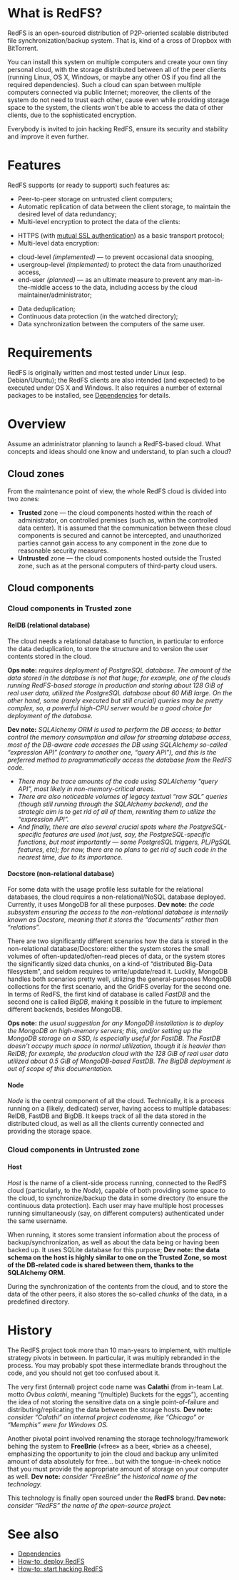 What is RedFS?
==============
RedFS is an open-sourced distribution of P2P-oriented scalable distributed file synchronization/backup system. 
That is, kind of a cross of Dropbox with BitTorrent.

You can install this system on multiple computers and create your own tiny personal cloud, with the storage 
distributed between all of the peer clients (running Linux, OS X, Windows, or maybe any other OS if you find 
all the required dependencies). Such a cloud can span between multiple computers connected via public 
Internet; moreover, the clients of the system do not need to trust each other, cause even while providing 
storage space to the system, the clients won't be able to access the data of other clients, due to the 
sophisticated encryption.

Everybody is invited to join hacking RedFS, ensure its security and stability and improve it even further.


Features
========
RedFS supports (or ready to support) such features as:

* Peer-to-peer storage on untrusted client computers;
* Automatic replication of data between the client storage, to maintain the desired level of data redundancy;
* Multi-level encryption to protect the data of the clients:
 + HTTPS (with [mutual SSL authentication](http://en.wikipedia.org/wiki/Mutual_authentication)) 
   as a basic transport protocol;
 + Multi-level data encryption: 
  - cloud-level *(implemented)* — to prevent occasional data snooping, 
  - usergroup-level *(implemented)* to protect the data from unauthorized access, 
  - end-user *(planned)* — as an ultimate measure to prevent any man-in-the-middle access to the data, 
    including access by the cloud maintainer/administrator;
* Data deduplication;
* Continuous data protection (in the watched directory);
* Data synchronization between the computers of the same user.


Requirements
============
RedFS is originally written and most tested under Linux (esp. Debian/Ubuntu); the RedFS clients 
are also intended (and expected) to be executed under OS X and Windows.
It also requires a number of external packages to be installed, see [Dependencies](DEPENDENCIES.md) for details.


Overview
========
Assume an administrator planning to launch a RedFS-based cloud. What concepts and ideas should one know 
and understand, to plan such a cloud?


Cloud zones
-----------
From the maintenance point of view, the whole RedFS cloud is divided into two zones:

 * **Trusted** zone — the cloud components hosted within the reach of administrator, on controlled premises 
   (such as, within the controlled data center). It is assumed that the communication between 
   these cloud components is secured and cannot be intercepted, and unauthorized parties cannot gain access 
   to any component in the zone due to reasonable security measures.
 * **Untrusted** zone — the cloud components hosted outside the Trusted zone, such as at the personal computers 
   of third-party cloud users.


Cloud components
----------------

### Cloud components in Trusted zone

#### RelDB (relational database)
The cloud needs a relational database to function, in particular to enforce the data deduplication, 
to store the structure and to version the user contents stored in the cloud. 

**Ops note:** _requires deployment of PostgreSQL database. The amount of the data stored in the database 
  is not that huge; for example, one of the clouds running RedFS-based storage in production and 
  storing about 128 GiB of real user data, utilized the PostgreSQL database about 60 MiB large. 
  On the other hand, some (rarely executed but still crucial) queries may be pretty complex, 
  so, a powerful high-CPU server would be a good choice for deployment of the database._

**Dev note:** _SQLAlchemy ORM is used to perform the DB access; to better control the memory consumption and allow
for streaming database access, most of the DB-aware code accesses the DB using SQLAlchemy so-called
“expression API” (contrary to another one, “query API”), and this is the preferred method to programmatically
access the database from the RedFS code._
* _There may be trace amounts of the code using SQLAlchemy “query API”, most likely in non-memory-critical areas._
* _There are also noticeable volumes of legacy textual “raw SQL” queries (though still running through 
  the SQLAlchemy backend), and the strategic aim is to get rid of all of them, rewriting them to utilize 
  the “expression API”._
* _And finally, there are also several crucial spots where the PostgreSQL-specific features are used
  (not just, say, the PostgreSQL-specific functions, but most importantly — some
  PostgreSQL triggers, PL/PgSQL features, etc); for now, there are no plans to get rid of such code
  in the nearest time, due to its importance._

#### Docstore (non-relational database)
For some data with the usage profile less suitable for the relational databases, the cloud requires
a non-relational/NoSQL database deployed. Currently, it uses MongoDB for all these purposes.
**Dev note:** _the code subsystem ensuring the access to the non-relational database is internally known
as *Docstore*, meaning that it stores the “documents” rather than “relations”._

There are two significantly different scenarios how the data is stored in the non-relational database/Docstore:
either the system stores the small volumes of often-updated/often-read pieces of data, or the system stores the
significantly sized data chunks, on a kind-of “distributed Big-Data filesystem”, 
and seldom requires to write/update/read it. Luckily, MongoDB handles both scenarios pretty well, 
utilizing the general-purposes MongoDB collections for the first scenario, and the GridFS overlay 
for the second one. In terms of RedFS, the first kind of database is called _FastDB_ 
and the second one is called _BigDB_, making it possible in the future to implement different backends, 
besides MongoDB.

**Ops note:** _the usual suggestion for any MongoDB installation is to deploy the MongoDB on high-memory servers;
this, and/or setting up the MongoDB storage on a SSD, is especially useful for FastDB. The FastDB doesn't occupy 
much space in normal utilization, though it is heavier than RelDB; for example, the production cloud 
with the 128 GiB of real user data utilized about 0.5 GiB of MongoDB-based FastDB. 
The BigDB deployment is out of scope of this documentation._


#### Node
*Node* is the central component of all the cloud. Technically, it is a process running 
on a (likely, dedicated) server, having access to multiple databases: RelDB, FastDB and BigDB.
It keeps track of all the data stored in the distributed cloud, as well as all the clients currently connected
and providing the storage space.


### Cloud components in Untrusted zone
#### Host
*Host* is the name of a client-side process running, connected to the RedFS cloud (particularly, to the *Node*),
capable of both providing some space to the cloud, to synchronize/backup the data in some directory
(to ensure the continuous data protection). Each user may have multiple host processes running simultaneously
(say, on different computers) authenticated under the same username.

When running, it stores some transient information about the process of backup/synchronization, as well as about
the data being or having been backed up. It uses SQLite database for this purpose; **Dev note:**
__the data schema on the host is highly similar to one on the Trusted Zone, so most of the DB-related code
is shared between them, thanks to the SQLAlchemy ORM.__

During the synchronization of the contents from the cloud, and to store the data of the other peers, it also stores
the so-called *chunks* of the data, in a predefined directory.


History
=======
The RedFS project took more than 10 man-years to implement, with multiple strategy pivots in between.
In particular, it was multiply rebranded in the process. You may probably spot these intermediate brands
throughout the code, and you should not get too confused about it.

The very first (internal) project code name was **Calathi** (from in-team Lat. motto _Ovbus calathi_, 
meaning “(multiple) Buckets for the eggs”), accenting the idea of not storing the sensitive data 
on a single point-of-failure and distributing/replicating the data between the storage hosts.
**Dev note:** _consider “Calathi” an internal project codename, like “Chicago” or “Memphis” were for Windows OS._

Another pivotal point involved renaming the storage technology/framework behing the system to **FreeBrie**
(«free» as a beer, «brie» as a cheese), emphasizing the opportunity to join the cloud and backup
any unlimited amount of data absolutely for free… but with the tongue-in-cheek notice that you must provide
the appropriate amount of storage on your computer as well.
**Dev note:** _consider “FreeBrie” the historical name of the technology._

This technology is finally open sourced under the **RedFS** brand.
**Dev note:** _consider “RedFS” the name of the open-source project._


See also
========
* [Dependencies](DEPENDENCIES.md)
* [How-to: deploy RedFS](DEPLOY_HOWTO.md)
* [How-to: start hacking RedFS](START_HACKING_HOWTO.md)
